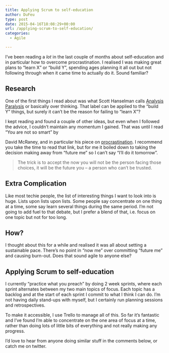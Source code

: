 ```yaml
---
title: Applying Scrum to self-education
author: DuFeu
type: post
date: 2015-04-16T18:08:29+00:00
url: /applying-scrum-to-self-education/
categories:
  - Agile

---
```

I&#8217;ve been reading a _lot_ in the last couple of months about self-education and in particular how to overcome procrastination. I realised I was making great plans to &#8220;learn X&#8221; or &#8220;build Y&#8221;, spending ages planning it all out but not following through when it came time to actually do it. Sound familiar?

## Research

One of the first things I read about was what Scott Hanselman calls [Analysis Paralysis][1] or basically over thinking. That label can be applied to the &#8220;build Y&#8221; things, but surely it can&#8217;t be the reason for failing to &#8220;learn X&#8221;?

I kept reading and found a couple of other ideas, but even when I followed the advice, I couldn&#8217;t maintain any momentum I gained. That was until I read &#8220;You are not so smart&#8221; by
  
David McRaney, and in particular his piece on [procrastination][2]. I recommend you take the time to read that link, but for me it boiled down to taking the decision making away from &#8220;future me&#8221; so I can&#8217;t say &#8220;I&#8217;ll do it tomorrow&#8221;.

> The trick is to accept the now you will not be the person facing those choices, it will be the future you – a person who can’t be trusted. 

## Extra Complication

Like most techie people, the list of interesting things I want to look into is huge. Lists upon lists upon lists. Some people say concentrate on one thing at a time, some say learn several things during the same period. I&#8217;m not going to add fuel to that debate, but I prefer a blend of that, i.e. focus on one topic but not for too long.

## How?

I thought about this for a while and realised it was all about setting a sustainable pace. There&#8217;s no point in &#8220;now me&#8221; over committing &#8220;future me&#8221; and causing burn-out. Does that sound agile to anyone else?

## Applying Scrum to self-education

I currently &#8220;practice what you preach&#8221; by doing 2 week sprints, where each sprint alternates between my two main topics of focus. Each topic has a backlog and at the start of each sprint I commit to what I think I can do. I&#8217;m not having daily stand-ups with myself, but I certainly run planning sessions and retrospectives.

To make it accessible, I use Trello to manage all of this. So far it&#8217;s fantastic and I&#8217;ve found I&#8217;m able to concentrate on the one area of focus at a time, rather than doing lots of little bits of everything and not really making any progress.

I&#8217;d love to hear from anyone doing similar stuff in the comments below, or catch me on twitter.

 [1]: http://www.hanselman.com/blog/AnalysisParalysisOverthinkingAndKnowingTooMuchToJustCODE.aspx
 [2]: http://youarenotsosmart.com/2010/10/27/procrastination/